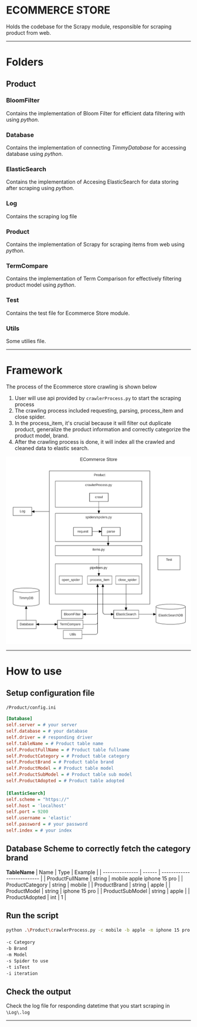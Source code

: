 # ECOMMERCE STORE

Holds the codebase for the Scrapy module, responsible for scraping product from web.

---

# Folders

## Product
### BloomFilter
Contains the implementation of Bloom Filter for efficient data filtering with using *python*.

### Database
Contains the implementation of connecting *TimmyDatabase* for accessing database using *python*.

### ElasticSearch
Contains the implementation of Accesing ElasticSearch for data storing after scraping using *python*.

### Log
Contains the scraping log file

### Product
Contains the implementation of Scrapy for scraping items from web using *python*.

### TermCompare
Contains the implementation of Term Comparison for effectively filtering product model using *python*.

### Test
Contains the test file for Ecommerce Store module.

### Utils
Some utilies file.

---

# Framework

The process of the Ecommerce store crawling is shown below
1. User will use api provided by `crawlerProcess.py` to start the scraping process
2. The crawling process included requesting, parsing, process_item and close spider.
3. In the process_item, it's crucial because it will filter out duplicate product, generalize the product information and correctly categorize the product model, brand.
4. After the crawling process is done, it will index all the crawled and cleaned data to elastic search.

![alt text](assets/EcommerceStore架构.png)

---

# How to use
## Setup configuration file
`/Product/config.ini`
```ini
[Database]
self.server = # your server
self.database = # your database
self.driver = # responding driver
self.tableName = # Product table name
self.ProductFullName = # Product table fullname
self.ProductCategory = # Product table category
self.ProductBrand = # Product table brand
self.ProductModel = # Product table model
self.ProductSubModel = # Product table sub model
self.ProductAdopted = # Product table adopted

[ElasticSearch]
self.scheme = "https://"
self.host = 'localhost'
self.port = 9200
self.username = 'elastic'
self.password = # your password
self.index = # your index
```

## Database Scheme to correctly fetch the category brand

**TableName** 
| Name            | Type   | Example                    |
| --------------- | ------ | -------------------------- |
| ProductFullName | string | mobile apple iphone 15 pro |
| ProductCategory | string | mobile                     |
| ProductBrand    | string | apple                      |
| ProductModel    | string | iphone 15 pro              |
| ProductSubModel | string | apple                      |
| ProductAdopted  | int    | 1                          |

## Run the script
```bash
python .\Product\crawlerProcess.py -c mobile -b apple -m iphone 15 pro max -s mudah aihuishou -t 1 -i 10

-c Category
-b Brand
-m Model
-s Spider to use
-t isTest
-i iteration

```

## Check the output
Check the log file for responding datetime that you start scraping in `\Log\.log`


---